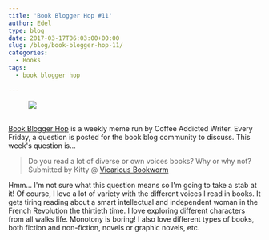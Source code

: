 ```yaml
---
title: 'Book Blogger Hop #11'
author: Edel
type: blog
date: 2017-03-17T06:03:00+00:00
slug: /blog/book-blogger-hop-11/
categories:
  - Books
tags:
  - book blogger hop

---
```

<figure><a rel="_nofollow" href="http://www.coffeeaddictedwriter.com/p/blog-page.html"><img src="https://i1.wp.com/3.bp.blogspot.com/-2bKizvp-A9w/WEjGAM4OjJI/AAAAAAAAV50/nU3xHQNtvSQQ8dRsB8OueG061E99KPrYACLcB/s1600/Book%2BBlogger%2BHop%2B%2528Final%2529.png?w=663&#038;ssl=1" data-recalc-dims="1" /></a></figure> 

<a rel="_nofollow" href="http://www.coffeeaddictedwriter.com/p/blog-page.html"></a>

<a rel="_nofollow" href="http://www.coffeeaddictedwriter.com/p/blog-page.html"><br /> </a><a rel="_nofollow" href="http://www.coffeeaddictedwriter.com/p/blog-page.html">Book Blogger Hop</a> is a weekly meme run by Coffee Addicted Writer. Every Friday, a question is posted for the book blog community to discuss. This week's question is&#8230;

> Do you read a lot of diverse or own voices books? Why or why not? Submitted by Kitty @ [Vicarious Bookworm][1]

Hmm&#8230; I'm not sure what this question means so I'm going to take a stab at it! Of course, I love a lot of variety with the different voices I read in books. It gets tiring reading about a smart intellectual and independent woman in the French Revolution the thirtieth time. I love exploring different characters from all walks life. Monotony is boring! I also love different types of books, both fiction and non-fiction, novels or graphic novels, etc.

 [1]: http://vicariousbookworm.wordpress.com/